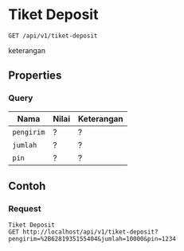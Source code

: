 # Tiket Deposit
```http
GET /api/v1/tiket-deposit
```
keterangan
## Properties
### Query
Nama  | Nilai | Keterangan
--- | --- | ---
<code>pengirim</code> | ? | ?
<code>jumlah</code> | ? | ?
<code>pin</code> | ? | ?

## Contoh

### Request
```http
Tiket Deposit
GET http://localhost/api/v1/tiket-deposit?pengirim=%2B6281935155404&jumlah=10000&pin=1234
```
